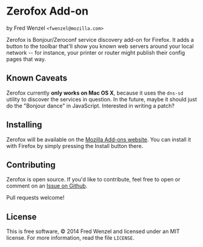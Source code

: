 # Zerofox Add-on
by Fred Wenzel ``<fwenzel@mozilla.com>``

Zerofox is Bonjour/Zeroconf service discovery add-on for Firefox. It adds a button to the toolbar that'll show you known web servers around your local network -- for instance, your printer or router might publish their config pages that way.

## Known Caveats
Zerofox currently **only works on Mac OS X**, because it uses the ``dns-sd`` utility to discover the services in question. In the future, maybe it should just do the "Bonjour dance" in JavaScript. Interested in writing a patch?

## Installing
Zerofox will be available on the [Mozilla Add-ons website](#). You can install it with Firefox by simply pressing the Install button there.

## Contributing
Zerofox is open source. If you'd like to contribute, feel free to open or comment on an [Issue on Github](https://github.com/fwenzel/zerofox/issues).

Pull requests welcome!

## License
This is free software, &copy; 2014 Fred Wenzel and licensed under an MIT license. For more information, read the file ``LICENSE``.
